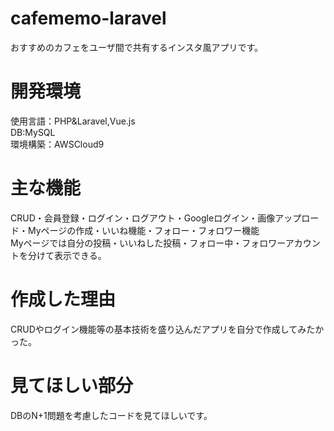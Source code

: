 # cafememo-laravel

おすすめのカフェをユーザ間で共有するインスタ風アプリです。

# 開発環境

使用言語：PHP&Laravel,Vue.js<br/>
DB:MySQL<br/>
環境構築：AWSCloud9

# 主な機能

CRUD・会員登録・ログイン・ログアウト・Googleログイン・画像アップロード・Myページの作成・いいね機能・フォロー・フォロワー機能　<br/>
Myページでは自分の投稿・いいねした投稿・フォロー中・フォロワーアカウントを分けて表示できる。

# 作成した理由

CRUDやログイン機能等の基本技術を盛り込んだアプリを自分で作成してみたかった。<br/>

# 見てほしい部分

DBのN+1問題を考慮したコードを見てほしいです。
